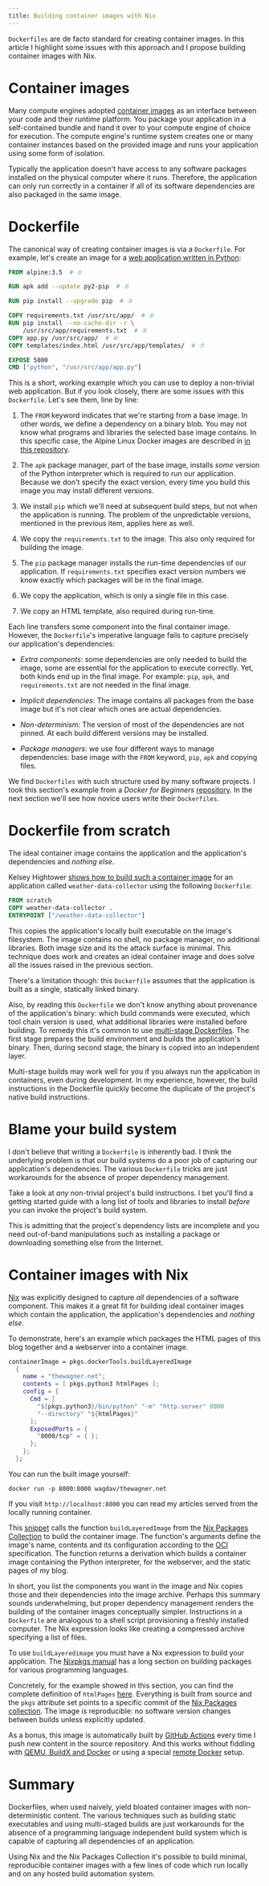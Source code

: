 ```yaml
---
title: Building container images with Nix
---
```


`Dockerfiles` are de facto standard for creating container images.  In this
article I highlight some issues with this approach and I propose building
container images with Nix.

# Container images

Many compute engines adopted [container images][OCI] as an interface between
your code and their runtime platform.  You package your application in a
self-contained bundle and hand it over to your compute engine of choice for
execution.  The compute engine's runtime system creates one or many container
instances based on the provided image and runs your application using some form
of isolation.

Typically the application doesn't have access to any software packages
installed on the physical computer where it runs.  Therefore, the application
can only run correctly in a container if all of its software dependencies are
also packaged in the same image.

# Dockerfile

The canonical way of creating container images is via a `Dockerfile`.  For
example, let's create an image for a [web application written in
Python][FlaskApp]:

```Dockerfile
FROM alpine:3.5  # ①

RUN apk add --update py2-pip  # ②

RUN pip install --upgrade pip  # ③

COPY requirements.txt /usr/src/app/  # ④
RUN pip install --no-cache-dir -r \
    /usr/src/app/requirements.txt  # ⑤
COPY app.py /usr/src/app/  # ⑥
COPY templates/index.html /usr/src/app/templates/  # ⑦

EXPOSE 5000
CMD ["python", "/usr/src/app/app.py"]
```

This is a short, working example which you can use to deploy a non-trivial web
application.  But if you look closely, there are some issues with this
`Dockerfile`.  Let's see them, line by line:

1. The `FROM` keyword indicates that we're starting from a base image.  In other
   words, we define a dependency on a binary blob.  You may not know what
   programs and libraries the selected base image contains.  In this specific
   case, the Alpine Linux Docker images are described in [in this
   repository][DockerAlpine].

1. The `apk` package manager, part of the base image, installs _some_ version
   of the Python interpreter which is required to run our application.
   Because we don't specify the exact version, every time you build this image
   you may install different versions.

1. We install `pip` which we'll need at subsequent build steps, but not when
   the application is running.  The problem of the unpredictable versions,
   mentioned in the previous item, applies here as well.

1. We copy the `requirements.txt` to the image.  This also only required for
   building the image.

1. The `pip` package manager installs the run-time dependencies of our
   application.  If `requirements.txt` specifies exact version numbers we know
   exactly which packages will be in the final image.

1. We copy the application, which is only a single file in this case.

1. We copy an HTML template, also required during run-time.

Each line transfers some component into the final container image.  However,
the `Dockerfile`'s imperative language fails to capture precisely our
application's dependencies:

* _Extra components_: some dependencies are only needed to build the image,
  some are essential for the application to execute correctly.  Yet, both
  kinds end up in the final image.  For example: `pip`, `apk`, and
  `requirements.txt` are not needed in the final image.

* _Implicit dependencies_: The image contains all packages from the base image
  but it's not clear which ones are actual dependencies.

* _Non-determinism_: The version of most of the dependencies are not pinned.  At
  each build different versions may be installed.

* _Package managers_: we use four different ways to manage dependencies: base
  image with the `FROM` keyword, `pip`, `apk` and copying files.

We find `Dockerfiles` with such structure used by many software projects.  I
took this section's example from a _Docker for Beginners_
[repository](https://github.com/docker/labs/tree/master/beginner).  In the next
section we'll see how novice users  write their `Dockerfiles`.

# Dockerfile from scratch

The ideal container image contains the application and the application's
dependencies and _nothing else_.

Kelsey Hightower [shows how to build such a container image][HightowerDemo] for
an application called `weather-data-collector` using the following
`Dockerfile`:

```Dockerfile
FROM scratch
COPY weather-data-collector .
ENTRYPOINT ["/weather-data-collector"]
```

This copies the application's locally built executable on the image's
filesystem.  The image contains no shell, no package manager, no additional
libraries.  Both image size and its the attack surface is minimal.  This
technique does work and creates an ideal container image and does solve all the
issues raised in the previous section.

There's a limitation though: this `Dockerfile` assumes that the application is
built as a single, statically linked binary.

Also, by reading this `Dockerfile` we don't know anything about provenance of
the application's binary: which build commands were executed, which tool chain
version is used, what additional libraries were installed before building.  To
remedy this it's common to use [multi-stage Dockerfiles][HightowerHelloWorld].
The first stage prepares the build environment and builds the application's
binary.  Then, during second stage, the binary is copied into an independent
layer.

Multi-stage builds may work well for you if you always run the application in
containers, even during development.  In my experience, however, the build
instructions in the Dockerfile quickly become the duplicate of the project's
native build instructions.

# Blame your build system

I don't believe that writing a `Dockerfile` is inherently bad.  I think the
underlying problem is that our build systems do a poor job of capturing our
application's dependencies.  The various `Dockerfile` tricks are just
workarounds for the absence of proper dependency management.

Take a look at _any_ non-trivial project's build instructions.  I bet you'll
find a getting started guide with a long list of tools and libraries to install
_before_ you can invoke the project's build system.

This is admitting that the project's dependency lists are incomplete and you
need out-of-band manipulations such as installing a package or downloading
something else from the Internet.

# Container images with Nix

[Nix]({filename}2020-04-30-Exploring-Nix.markdown) was explicitly designed to
capture _all_ dependencies of a software component.  This makes it a great fit
for building ideal container images which contain the application, the
application's dependencies and _nothing else_.

To demonstrate, here's an example which packages the HTML pages of this blog
together and a webserver into a container image.

```nix
containerImage = pkgs.dockerTools.buildLayeredImage
  {
    name = "thewagner.net";
    contents = [ pkgs.python3 htmlPages ];
    config = {
      Cmd = [
        "${pkgs.python3}/bin/python" "-m" "http.server" 8000
        "--directory" "${htmlPages}"
      ];
      ExposedPorts = {
        "8000/tcp" = { };
      };
    };
  };
```

You can run the built image yourself:

```text
docker run -p 8000:8000 wagdav/thewagner.net
```

If you visit `http://localhost:8000` you can read my articles served from the
locally running container.

This [snippet][FlakeImage] calls the function `buildLayeredImage` from the [Nix
Packages Collection][nixpkgs] to build the container image.  The function's
arguments define the image's name, contents and its configuration according to
the [OCI][OCI] specification.  The function returns a derivation which builds a
container image containing the Python interpreter, for the webserver, and the
static pages of my blog.

In short, you list the components you want in the image and Nix copies those
and their dependencies into the image archive.  Perhaps this summary sounds
underwhelming, but proper dependency management renders the building of the
container images conceptually simpler.  Instructions in a `Dockerfile` are
analogous to a shell script provisioning a freshly installed computer.  The Nix
expression looks like creating a compressed archive specifying a list of files.

To use `buildLayeredimage` you must have a Nix expression to build your
application. The [Nixpkgs manual][NixpkgsLanguages] has a long section on
building packages for various programming languages.

Concretely, for the example showed in this section,  you can find the complete
definition of `htmlPages` [here][FlakeHtml].  Everything is built from source
and the `pkgs` attribute set points to a specific commit of the [Nix Packages
collection][nixpkgs]. The image is reproducible: no software version changes
between builds unless explicitly updated.

As a bonus, this image is automatically built by [GitHub
Actions][BlogImagePush] every time I push new content in the source repository.
And this works without fiddling with [QEMU, BuildX and Docker][GHActions] or
using a special [remote Docker][CircleCI] setup.

# Summary

Dockerfiles, when used naively, yield bloated container images with
non-deterministic content.  The various techniques such as building static
executables and using multi-staged builds are just workarounds for the absence
of a programming language independent build system which is capable of
capturing all dependencies of an application.

Using Nix and the Nix Packages Collection it's possible to build minimal,
reproducible container images with a few lines of code which run locally and on
any hosted build automation system.

[HightowerDemo]: https://www.youtube.com/watch?v=U6SfRPwTKqo
[HightowerHelloWorld]: https://github.com/kelseyhightower/helloworld/blob/master/Dockerfile
[GHActions]: https://github.com/marketplace/actions/build-and-push-docker-images
[CircleCI]: https://circleci.com/docs/2.0/building-docker-images/
[OCI]: https://opencontainers.org
[FlaskApp]: https://github.com/docker/labs/blob/master/beginner/flask-app/Dockerfile
[DockerAlpine]: https://github.com/alpinelinux/docker-alpine
[FlakeImage]: https://github.com/wagdav/thewagner.net/blob/fcda05cf33ca24ed97a0a71a9139de72ecdc90c9/flake.nix#L52-L75
[FlakeHtml]: https://github.com/wagdav/thewagner.net/blob/fcda05cf33ca24ed97a0a71a9139de72ecdc90c9/flake.nix#L23-L39
[nixpkgs]: https://github.com/NixOS/nixpkgs
[FlakeBlog]: {filename}2020-12-06-Blog-deployment-update.markdown
[BlogImagePush]: https://github.com/wagdav/thewagner.net/blob/fcda05cf33ca24ed97a0a71a9139de72ecdc90c9/.github/workflows/test.yml#L22
[NixpkgsLanguages]: https://nixos.org/manual/nixpkgs/stable/#chap-language-support

